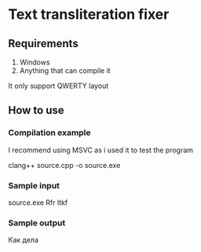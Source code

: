 # Text transliteration fixer

## Requirements

1. Windows
2. Anything that can compile it

It only support QWERTY layout

## How to use

### Compilation example

I recommend using MSVC as i used it to test the program

clang++ source.cpp -o source.exe

### Sample input

source.exe Rfr ltkf

### Sample output

Как дела
